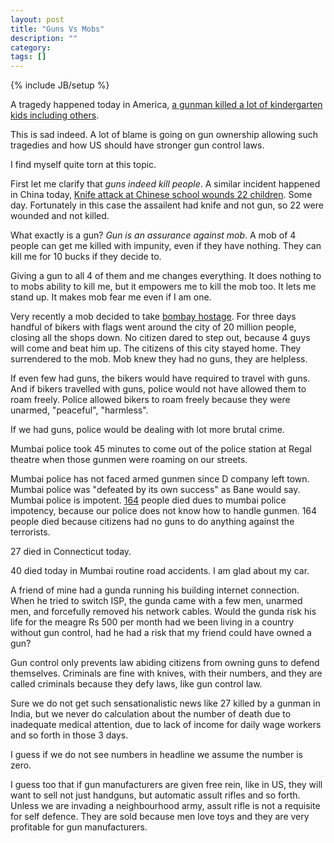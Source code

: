 ```yaml
---
layout: post
title: "Guns Vs Mobs"
description: ""
category: 
tags: []
---
```

{% include JB/setup %}

A tragedy happened today in America, [a gunman killed a lot of kindergarten
kids including
others](http://www.nytimes.com/2012/12/15/nyregion/shooting-reported-at-connecticut-elementary-school.html?hp&_r=0).

This is sad indeed. A lot of blame is going on gun ownership allowing such
tragedies and how US should have stronger gun control laws.

I find myself quite torn at this topic.

First let me clarify that *guns indeed kill people*. A similar incident
happened in China today, [Knife attack at Chinese school wounds 22
children](http://edition.cnn.com/2012/12/14/world/asia/china-knife-attack/index.html).
Some day. Fortunately in this case the assailent had knife and not gun, so 22
were wounded and not killed.

What exactly is a gun? *Gun is an assurance against mob*. A mob of 4 people can
get me killed with impunity, even if they have nothing. They can kill me for 10
bucks if they decide to.

Giving a gun to all 4 of them and me changes everything. It does nothing to to
mobs ability to kill me, but it empowers me to kill the mob too. It lets me
stand up. It makes mob fear me even if I am one.

Very recently a mob decided to take [bombay
hostage](http://en.wikipedia.org/wiki/Bal_Thackeray#Death). For three days
handful of bikers with flags went around the city of 20 million people, closing
all the shops down. No citizen dared to step out, because 4 guys will come and
beat him up. The citizens of this city stayed home. They surrendered to the
mob. Mob knew they had no guns, they are helpless.

If even few had guns, the bikers would have required to travel with guns. And
if bikers travelled with guns, police would not have allowed them to roam
freely.  Police allowed bikers to roam freely because they were unarmed,
"peaceful", "harmless".

If we had guns, police would be dealing with lot more brutal crime.

Mumbai police took 45 minutes to come out of the police station at Regal
theatre when those gunmen were roaming on our streets.

Mumbai police has not faced armed gunmen since D company left town. Mumbai
police was "defeated by its own success" as Bane would say. Mumbai police is
impotent. [164](http://en.wikipedia.org/wiki/2008_Mumbai_attacks) people died
dues to mumbai police impotency, because our police does not know how to handle
gunmen. 164 people died because citizens had no guns to do anything against the
terrorists.

27 died in Connecticut today.

40 died today in Mumbai routine road accidents. I am glad about my car.

A friend of mine had a gunda running his building internet connection. When he
tried to switch ISP, the gunda came with a few men, unarmed men, and forcefully
removed his network cables. Would the gunda risk his life for the meagre Rs 500
per month had we been living in a country without gun control, had he had a
risk that my friend could have owned a gun?

Gun control only prevents law abiding citizens from owning guns to defend
themselves. Criminals are fine with knives, with their numbers, and they are
called criminals because they defy laws, like gun control law.

Sure we do not get such sensationalistic news like 27 killed by a gunman in
India, but we never do calculation about the number of death due to inadequate
medical attention, due to lack of income for daily wage workers and so forth in
those 3 days.

I guess if we do not see numbers in headline we assume the number is zero.

I guess too that if gun manufacturers are given free rein, like in US, they
will want to sell not just handguns, but automatic assult rifles and so forth.
Unless we are invading a neighbourhood army, assult rifle is not a requisite
for self defence. They are sold because men love toys and they are very
profitable for gun manufacturers.
